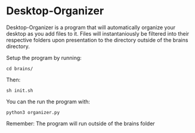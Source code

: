 # Desktop-Organizer

Desktop-Organizer is a program that will automatically organize your desktop as you add files to it. Files will instantaniously be filtered into their respective folders upon presentation to the directory outside of the brains directory.

Setup the program by running:

    cd brains/

Then:

    sh init.sh

You can the run the program with:

    python3 organizer.py

Remember: The program will run outside of the brains folder
